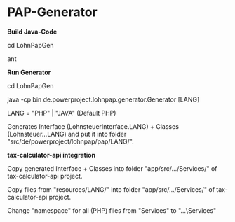 PAP-Generator
==========

**Build Java-Code**

cd LohnPapGen

ant

**Run Generator**

cd LohnPapGen

java -cp bin de.powerproject.lohnpap.generator.Generator [LANG]

LANG = "PHP" | "JAVA" (Default PHP)

Generates Interface (LohnsteuerInterface.LANG) + Classes (Lohnsteuer...LANG) and put it into folder "src/de/powerproject/lohnpap/pap/LANG/".

**tax-calculator-api integration**

Copy generated Interface + Classes into folder "app/src/.../Services/" of tax-calculator-api project.

Copy files from "resources/LANG/" into folder "app/src/.../Services/" of tax-calculator-api project.

Change "namespace" for all (PHP) files from "Services" to "...\Services"